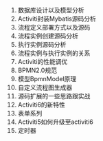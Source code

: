 1. 数据库设计以及模型分析
2. Activiti封装Mybatis源码分析
3. 流程定义部署方式以及源码
4. 流程实例创建源码分析
5. 执行实例源码分析
6. 流程实例与执行实例的关系
7. Activiti的性能调优
8. BPMN2.0规范
9. 模型BpmnModel原理
10. 自定义流程图生成器
11. 源码扩展的一些思路跟实战
12. Activiti6的新特性
13. 表单系列
14. Activiti5如何升级至activiti6
15. 定时器